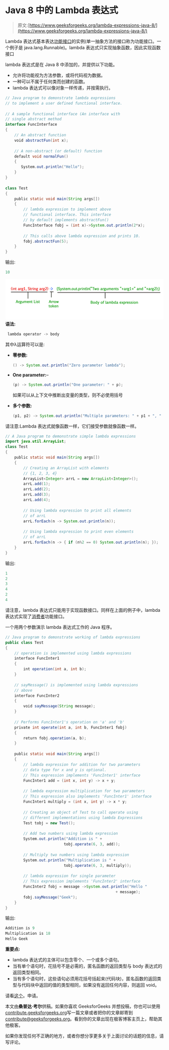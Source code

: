 # Java 8 中的 Lambda 表达式

> 原文:[https://www.geeksforgeeks.org/lambda-expressions-java-8/](https://www.geeksforgeeks.org/lambda-expressions-java-8/)

Lambda 表达式基本表达[功能接口](https://www.geeksforgeeks.org/functional-interfaces-java/)的实例(单一抽象方法的接口称为功能接口。一个例子是 java.lang.Runnable)。lambda 表达式只实现抽象函数，因此实现函数接口

lambda 表达式是在 Java 8 中添加的，并提供以下功能。

*   允许将功能视为方法参数，或将代码视为数据。
*   一种可以不属于任何类而创建的函数。
*   lambda 表达式可以像对象一样传递，并按需执行。

```java
// Java program to demonstrate lambda expressions
// to implement a user defined functional interface.

// A sample functional interface (An interface with
// single abstract method
interface FuncInterface
{
    // An abstract function
    void abstractFun(int x);

    // A non-abstract (or default) function
    default void normalFun()
    {
       System.out.println("Hello");
    }
}

class Test
{
    public static void main(String args[])
    {
        // lambda expression to implement above
        // functional interface. This interface
        // by default implements abstractFun()
        FuncInterface fobj = (int x)->System.out.println(2*x);

        // This calls above lambda expression and prints 10.
        fobj.abstractFun(5);
    }
}
```

输出:

```java
10
```

[![lambda expression](img/11d8d1514e58c5c490258fea0bb8927f.png)](https://media.geeksforgeeks.org/wp-content/uploads/lambda-expression.jpg) 
**语法:**

```java
 lambda operator -> body
```

其中λ运算符可以是:

*   **零参数:**

    ```java
    () -> System.out.println("Zero parameter lambda");
    ```

*   **One parameter:**–

    ```java
    (p) -> System.out.println("One parameter: " + p);
    ```

    如果可以从上下文中推断出变量的类型，则不必使用括号

*   **多个参数:**

    ```java
    (p1, p2) -> System.out.println("Multiple parameters: " + p1 + ", " + p2);
    ```

请注意:Lambda 表达式就像函数一样，它们接受参数就像函数一样。

```java
// A Java program to demonstrate simple lambda expressions
import java.util.ArrayList;
class Test
{
    public static void main(String args[])
    {
        // Creating an ArrayList with elements
        // {1, 2, 3, 4}
        ArrayList<Integer> arrL = new ArrayList<Integer>();
        arrL.add(1);
        arrL.add(2);
        arrL.add(3);
        arrL.add(4);

        // Using lambda expression to print all elements
        // of arrL
        arrL.forEach(n -> System.out.println(n));

        // Using lambda expression to print even elements
        // of arrL
        arrL.forEach(n -> { if (n%2 == 0) System.out.println(n); });
    }
}
```

输出:

```java
1
2
3
4
2
4
```

请注意，lambda 表达式只能用于实现函数接口。同样在上面的例子中，lambda 表达式实现了[消费者](https://docs.oracle.com/javase/8/docs/api/java/util/function/Consumer.html)功能接口。

一个用两个参数演示 lambda 表达式工作的 Java 程序。

```java
// Java program to demonstrate working of lambda expressions
public class Test
{
    // operation is implemented using lambda expressions
    interface FuncInter1
    {
        int operation(int a, int b);
    }

    // sayMessage() is implemented using lambda expressions
    // above
    interface FuncInter2
    {
        void sayMessage(String message);
    }

    // Performs FuncInter1's operation on 'a' and 'b'
    private int operate(int a, int b, FuncInter1 fobj)
    {
        return fobj.operation(a, b);
    }

    public static void main(String args[])
    {
        // lambda expression for addition for two parameters
        // data type for x and y is optional.
        // This expression implements 'FuncInter1' interface
        FuncInter1 add = (int x, int y) -> x + y;

        // lambda expression multiplication for two parameters
        // This expression also implements 'FuncInter1' interface
        FuncInter1 multiply = (int x, int y) -> x * y;

        // Creating an object of Test to call operate using
        // different implementations using lambda Expressions
        Test tobj = new Test();

        // Add two numbers using lambda expression
        System.out.println("Addition is " +
                          tobj.operate(6, 3, add));

        // Multiply two numbers using lambda expression
        System.out.println("Multiplication is " +
                          tobj.operate(6, 3, multiply));

        // lambda expression for single parameter
        // This expression implements 'FuncInter2' interface
        FuncInter2 fobj = message ->System.out.println("Hello "
                                                 + message);
        fobj.sayMessage("Geek");
    }
}
```

输出:

```java
Addition is 9
Multiplication is 18
Hello Geek

```

**重要点:**

*   lambda 表达式的主体可以包含零个、一个或多个语句。
*   当有单个语句时，花括号不是必需的，匿名函数的返回类型与 body 表达式的返回类型相同。
*   当有多个语句时，这些语句必须用花括号括起来(代码块)，匿名函数的返回类型与代码块中返回的值的类型相同，如果没有返回任何内容，则返回 void。

请看[这个](https://www.geeksforgeeks.org/sort-array-large-numbers/)。申请。

本文由**桑普达·考尔**供稿。如果你喜欢 GeeksforGeeks 并想投稿，你也可以使用[contribute.geeksforgeeks.org](http://www.contribute.geeksforgeeks.org)写一篇文章或者把你的文章邮寄到 contribute@geeksforgeeks.org。看到你的文章出现在极客博客主页上，帮助其他极客。

如果你发现任何不正确的地方，或者你想分享更多关于上面讨论的话题的信息，请写评论。